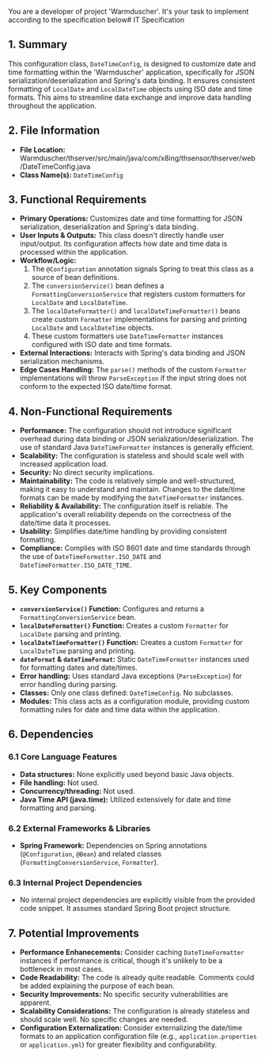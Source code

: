 You are a developer of project 'Warmduscher'. It's your task to implement according to the specification below# IT Specification

## 1. Summary

This configuration class, `DateTimeConfig`, is designed to customize date and time formatting within the 'Warmduscher' application, specifically for JSON serialization/deserialization and Spring's data binding. It ensures consistent formatting of `LocalDate` and `LocalDateTime` objects using ISO date and time formats. This aims to streamline data exchange and improve data handling throughout the application.

## 2. File Information

- **File Location:** Warmduscher/thserver/src/main/java/com/x8ing/thsensor/thserver/web/DateTimeConfig.java
- **Class Name(s):** `DateTimeConfig`

## 3. Functional Requirements

- **Primary Operations:** Customizes date and time formatting for JSON serialization, deserialization and Spring's data binding.
- **User Inputs & Outputs:** This class doesn't directly handle user input/output. Its configuration affects how date and time data is processed within the application.
- **Workflow/Logic:**
    1. The `@Configuration` annotation signals Spring to treat this class as a source of bean definitions.
    2. The `conversionService()` bean defines a `FormattingConversionService` that registers custom formatters for `LocalDate` and `LocalDateTime`.
    3. The `localDateFormatter()` and `localDateTimeFormatter()` beans create custom `Formatter` implementations for parsing and printing `LocalDate` and `LocalDateTime` objects.
    4. These custom formatters use `DateTimeFormatter` instances configured with ISO date and time formats.
- **External Interactions:** Interacts with Spring's data binding and JSON serialization mechanisms.
- **Edge Cases Handling:** The `parse()` methods of the custom `Formatter` implementations will throw `ParseException` if the input string does not conform to the expected ISO date/time format.

## 4. Non-Functional Requirements

- **Performance:** The configuration should not introduce significant overhead during data binding or JSON serialization/deserialization. The use of standard Java `DateTimeFormatter` instances is generally efficient.
- **Scalability:**  The configuration is stateless and should scale well with increased application load.
- **Security:** No direct security implications.
- **Maintainability:** The code is relatively simple and well-structured, making it easy to understand and maintain. Changes to the date/time formats can be made by modifying the `DateTimeFormatter` instances.
- **Reliability & Availability:** The configuration itself is reliable. The application's overall reliability depends on the correctness of the date/time data it processes.
- **Usability:** Simplifies date/time handling by providing consistent formatting.
- **Compliance:** Complies with ISO 8601 date and time standards through the use of `DateTimeFormatter.ISO_DATE` and `DateTimeFormatter.ISO_DATE_TIME`.

## 5. Key Components

- **`conversionService()` Function:** Configures and returns a `FormattingConversionService` bean.
- **`localDateFormatter()` Function:** Creates a custom `Formatter` for `LocalDate` parsing and printing.
- **`localDateTimeFormatter()` Function:** Creates a custom `Formatter` for `LocalDateTime` parsing and printing.
- **`dateFormat` & `dateTimeFormat`:** Static `DateTimeFormatter` instances used for formatting dates and date/times.
- **Error handling:** Uses standard Java exceptions (`ParseException`) for error handling during parsing.
- **Classes:** Only one class defined: `DateTimeConfig`. No subclasses.
- **Modules:** This class acts as a configuration module, providing custom formatting rules for date and time data within the application.

## 6. Dependencies

### 6.1 Core Language Features

- **Data structures:** None explicitly used beyond basic Java objects.
- **File handling:** Not used.
- **Concurrency/threading:** Not used.
- **Java Time API (java.time):** Utilized extensively for date and time formatting and parsing.

### 6.2 External Frameworks & Libraries

- **Spring Framework:**  Dependencies on Spring annotations (`@Configuration`, `@Bean`) and related classes (`FormattingConversionService`, `Formatter`).

### 6.3 Internal Project Dependencies

- No internal project dependencies are explicitly visible from the provided code snippet. It assumes standard Spring Boot project structure.

## 7. Potential Improvements

- **Performance Enhanecements:** Consider caching `DateTimeFormatter` instances if performance is critical, though it's unlikely to be a bottleneck in most cases.
- **Code Readability:** The code is already quite readable.  Comments could be added explaining the purpose of each bean.
- **Security Improvements:** No specific security vulnerabilities are apparent.
- **Scalability Considerations:** The configuration is already stateless and should scale well. No specific changes are needed.
- **Configuration Externalization:**  Consider externalizing the date/time formats to an application configuration file (e.g., `application.properties` or `application.yml`) for greater flexibility and configurability.